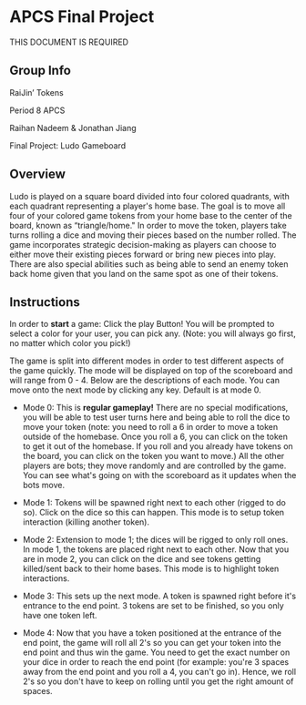 # APCS Final Project
THIS DOCUMENT IS REQUIRED
## Group Info
RaiJin’ Tokens

Period 8 APCS

Raihan Nadeem & Jonathan Jiang

Final Project: Ludo Gameboard
## Overview
Ludo is played on a square board divided into four colored quadrants, with each quadrant representing a player's home base. The goal is to move all four of your colored game tokens from your home base to the center of the board, known as “triangle/home." In order to move the token, players take turns rolling a dice and moving their pieces based on the number rolled. The game incorporates strategic decision-making as players can choose to either move their existing pieces forward or bring new pieces into play. There are also special abilities such as being able to send an enemy token back home given that you land on the same spot as one of their tokens. 
## Instructions

In order to **start** a game:
Click the play Button! You will be prompted to select a color for your user, you can pick any. (Note: you will always go first, no matter which color you pick!)

The game is split into different modes in order to test different aspects of the game quickly. The mode will be displayed on top of the scoreboard and will range from 0 - 4. Below are the descriptions
of each mode. You can move onto the next mode by clicking any key. Default is at mode 0.

- Mode 0: This is **regular gameplay!** There are no special modifications, you will be able to test user turns here and being able to roll the dice to move your token (note: you need to roll a 6 in order to 
move a token outside of the homebase. Once you roll a 6, you can click on the token to get it out of the homebase. If you roll and you already have tokens on the board, you can click on the token you want
to move.) All the other players are bots; they move randomly and are controlled by the game. You can see what's going on with the scoreboard as it updates when the bots move.

- Mode 1: Tokens will be spawned right next to each other (rigged to do so). Click on the dice so this can happen. This mode is to setup token interaction (killing another token). 

- Mode 2: Extension to mode 1; the dices will be rigged to only roll ones. In mode 1, the tokens are placed right next to each other. Now that you are in mode 2, you can click on the dice
and see tokens getting killed/sent back to their home bases. This mode is to highlight token interactions.

- Mode 3: This sets up the next mode. A token is spawned right before it's entrance to the end point. 3 tokens are set to be finished, so you only have one token left.

- Mode 4: Now that you have a token positioned at the entrance of the end point, the game will roll all 2's so you can get your token into the end point and thus win the game. You need to get 
the exact number on your dice in order to reach the end point (for example: you're 3 spaces away from the end point and you roll a 4, you can't go in). Hence, we roll 2's so you don't have
to keep on rolling until you get the right amount of spaces.
